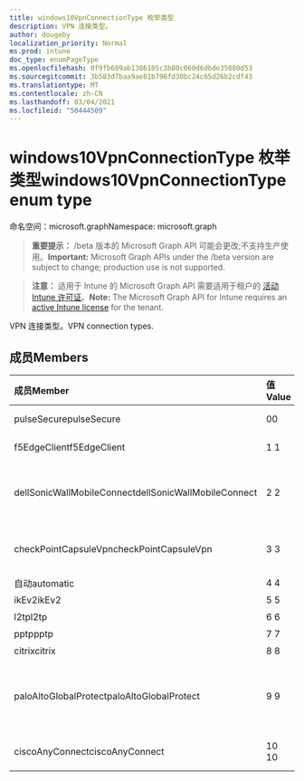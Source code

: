 ```yaml
---
title: windows10VpnConnectionType 枚举类型
description: VPN 连接类型。
author: dougeby
localization_priority: Normal
ms.prod: intune
doc_type: enumPageType
ms.openlocfilehash: 0f9fb609ab1386105c3b80c060d6dbde35080d53
ms.sourcegitcommit: 3b583d7baa9ae81b796fd30bc24c65d26b2cdf43
ms.translationtype: MT
ms.contentlocale: zh-CN
ms.lasthandoff: 03/04/2021
ms.locfileid: "50444509"
---
```

# <a name="windows10vpnconnectiontype-enum-type"></a><span data-ttu-id="e6186-103">windows10VpnConnectionType 枚举类型</span><span class="sxs-lookup"><span data-stu-id="e6186-103">windows10VpnConnectionType enum type</span></span>

<span data-ttu-id="e6186-104">命名空间：microsoft.graph</span><span class="sxs-lookup"><span data-stu-id="e6186-104">Namespace: microsoft.graph</span></span>

> <span data-ttu-id="e6186-105">**重要提示：** /beta 版本的 Microsoft Graph API 可能会更改;不支持生产使用。</span><span class="sxs-lookup"><span data-stu-id="e6186-105">**Important:** Microsoft Graph APIs under the /beta version are subject to change; production use is not supported.</span></span>

> <span data-ttu-id="e6186-106">**注意：** 适用于 Intune 的 Microsoft Graph API 需要适用于租户的 [活动 Intune 许可证](https://go.microsoft.com/fwlink/?linkid=839381)。</span><span class="sxs-lookup"><span data-stu-id="e6186-106">**Note:** The Microsoft Graph API for Intune requires an [active Intune license](https://go.microsoft.com/fwlink/?linkid=839381) for the tenant.</span></span>

<span data-ttu-id="e6186-107">VPN 连接类型。</span><span class="sxs-lookup"><span data-stu-id="e6186-107">VPN connection types.</span></span>

## <a name="members"></a><span data-ttu-id="e6186-108">成员</span><span class="sxs-lookup"><span data-stu-id="e6186-108">Members</span></span>
|<span data-ttu-id="e6186-109">成员</span><span class="sxs-lookup"><span data-stu-id="e6186-109">Member</span></span>|<span data-ttu-id="e6186-110">值</span><span class="sxs-lookup"><span data-stu-id="e6186-110">Value</span></span>|<span data-ttu-id="e6186-111">说明</span><span class="sxs-lookup"><span data-stu-id="e6186-111">Description</span></span>|
|:---|:---|:---|
|<span data-ttu-id="e6186-112">pulseSecure</span><span class="sxs-lookup"><span data-stu-id="e6186-112">pulseSecure</span></span>|<span data-ttu-id="e6186-113">0</span><span class="sxs-lookup"><span data-stu-id="e6186-113">0</span></span>|<span data-ttu-id="e6186-114">脉冲安全。</span><span class="sxs-lookup"><span data-stu-id="e6186-114">Pulse Secure.</span></span>|
|<span data-ttu-id="e6186-115">f5EdgeClient</span><span class="sxs-lookup"><span data-stu-id="e6186-115">f5EdgeClient</span></span>|<span data-ttu-id="e6186-116">1 </span><span class="sxs-lookup"><span data-stu-id="e6186-116">1</span></span>|<span data-ttu-id="e6186-117">F5 边缘客户端。</span><span class="sxs-lookup"><span data-stu-id="e6186-117">F5 Edge Client.</span></span>|
|<span data-ttu-id="e6186-118">dellSonicWallMobileConnect</span><span class="sxs-lookup"><span data-stu-id="e6186-118">dellSonicWallMobileConnect</span></span>|<span data-ttu-id="e6186-119">2 </span><span class="sxs-lookup"><span data-stu-id="e6186-119">2</span></span>|<span data-ttu-id="e6186-120">Dell SonicWALL 移动连接。</span><span class="sxs-lookup"><span data-stu-id="e6186-120">Dell SonicWALL Mobile Connection.</span></span>|
|<span data-ttu-id="e6186-121">checkPointCapsuleVpn</span><span class="sxs-lookup"><span data-stu-id="e6186-121">checkPointCapsuleVpn</span></span>|<span data-ttu-id="e6186-122">3 </span><span class="sxs-lookup"><span data-stu-id="e6186-122">3</span></span>|<span data-ttu-id="e6186-123">Check Point Capsule VPN。</span><span class="sxs-lookup"><span data-stu-id="e6186-123">Check Point Capsule VPN.</span></span>|
|<span data-ttu-id="e6186-124">自动</span><span class="sxs-lookup"><span data-stu-id="e6186-124">automatic</span></span>|<span data-ttu-id="e6186-125">4 </span><span class="sxs-lookup"><span data-stu-id="e6186-125">4</span></span>|<span data-ttu-id="e6186-126">自动。</span><span class="sxs-lookup"><span data-stu-id="e6186-126">Automatic.</span></span>|
|<span data-ttu-id="e6186-127">ikEv2</span><span class="sxs-lookup"><span data-stu-id="e6186-127">ikEv2</span></span>|<span data-ttu-id="e6186-128">5 </span><span class="sxs-lookup"><span data-stu-id="e6186-128">5</span></span>|<span data-ttu-id="e6186-129">IKEv2。</span><span class="sxs-lookup"><span data-stu-id="e6186-129">IKEv2.</span></span>|
|<span data-ttu-id="e6186-130">l2tp</span><span class="sxs-lookup"><span data-stu-id="e6186-130">l2tp</span></span>|<span data-ttu-id="e6186-131">6 </span><span class="sxs-lookup"><span data-stu-id="e6186-131">6</span></span>|<span data-ttu-id="e6186-132">L2TP。</span><span class="sxs-lookup"><span data-stu-id="e6186-132">L2TP.</span></span>|
|<span data-ttu-id="e6186-133">pptp</span><span class="sxs-lookup"><span data-stu-id="e6186-133">pptp</span></span>|<span data-ttu-id="e6186-134">7 </span><span class="sxs-lookup"><span data-stu-id="e6186-134">7</span></span>|<span data-ttu-id="e6186-135">PPTP。</span><span class="sxs-lookup"><span data-stu-id="e6186-135">PPTP.</span></span>|
|<span data-ttu-id="e6186-136">citrix</span><span class="sxs-lookup"><span data-stu-id="e6186-136">citrix</span></span>|<span data-ttu-id="e6186-137">8 </span><span class="sxs-lookup"><span data-stu-id="e6186-137">8</span></span>|<span data-ttu-id="e6186-138">Citrix。</span><span class="sxs-lookup"><span data-stu-id="e6186-138">Citrix.</span></span>|
|<span data-ttu-id="e6186-139">paloAltoGlobalProtect</span><span class="sxs-lookup"><span data-stu-id="e6186-139">paloAltoGlobalProtect</span></span>|<span data-ttu-id="e6186-140">9 </span><span class="sxs-lookup"><span data-stu-id="e6186-140">9</span></span>|<span data-ttu-id="e6186-141">Palo Alto Networks GlobalProtect。</span><span class="sxs-lookup"><span data-stu-id="e6186-141">Palo Alto Networks GlobalProtect.</span></span>|
|<span data-ttu-id="e6186-142">ciscoAnyConnect</span><span class="sxs-lookup"><span data-stu-id="e6186-142">ciscoAnyConnect</span></span>|<span data-ttu-id="e6186-143">10  </span><span class="sxs-lookup"><span data-stu-id="e6186-143">10</span></span>|<span data-ttu-id="e6186-144">Cisco AnyConnect</span><span class="sxs-lookup"><span data-stu-id="e6186-144">Cisco AnyConnect</span></span>|




